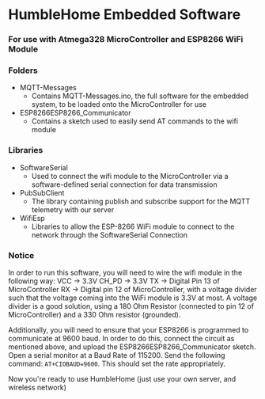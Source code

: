 # HumbleHome Embedded Software
### For use with Atmega328 MicroController and ESP8266 WiFi Module

### Folders
* MQTT-Messages
  * Contains MQTT-Messages.ino, the full software for the embedded system, to be loaded onto the MicroController for use
* ESP8266ESP8266_Communicator
  * Contains a sketch used to easily send AT commands to the wifi module

### Libraries
* SoftwareSerial
  * Used to connect the wifi module to the MicroController via a software-defined serial connection for data transmission
* PubSubClient
  * The library containing publish and subscribe support for the MQTT telemetry with our server
* WifiEsp
  * Libraries to allow the ESP-8266 WiFi module to connect to the network through the SoftwareSerial Connection


### Notice
In order to run this software, you will need to wire the wifi module in the following way:
  VCC -> 3.3V
  CH_PD -> 3.3V
  TX -> Digital Pin 13 of MicroController
  RX -> Digital pin 12 of MicroController, with a voltage divider such that the voltage coming into the WiFi module is 3.3V at most. A voltage divider is a good solution, using a 180 Ohm Resistor (connected to pin 12 of MicroController) and a 330 Ohm resistor (grounded).

Additionally, you will need to ensure that your ESP8266 is programmed to communicate at 9600 baud. In order to do this, connect the circuit as mentioned above, and upload the ESP8266ESP8266_Communicator sketch. Open a serial monitor at a Baud Rate of 115200. Send the following command: `AT+CIOBAUD=9600`. This should set the rate appropriately.

Now you're ready to use HumbleHome (just use your own server, and wireless network)
